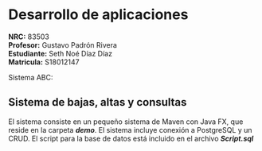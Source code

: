 # Desarrollo de aplicaciones
**NRC:** 83503<br>
**Profesor:** Gustavo Padrón Rivera<br>
**Estudiante:** Seth Noé Díaz Díaz<br>
**Matricula:** S18012147

Sistema ABC: 

## Sistema de bajas, altas y consultas
El sistema consiste en un pequeño sistema de Maven con Java FX, que reside en la carpeta ***demo***. El sistema incluye conexión a PostgreSQL y un CRUD.
El script para la base de datos está incluido en el archivo ***Script.sql***
